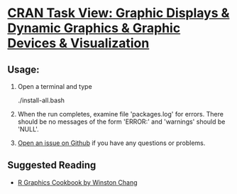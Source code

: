 # [CRAN Task View: Graphic Displays & Dynamic Graphics & Graphic Devices & Visualization](http://cran.r-project.org/web/views/Graphics.html)

## Usage:

1. Open a terminal and type

	./install-all.bash
1. When the run completes, examine file 'packages.log' for errors. There should be no messages of the form 'ERROR:' and 'warnings' should be 'NULL'.
1. [Open an issue on Github](https://github.com/znmeb/Computational-Journalism-Publishers-Workbench/issues/new) if you have any questions or problems.

## Suggested Reading
* [R Graphics Cookbook by Winston Chang](http://j.mp/XXLJBe)
